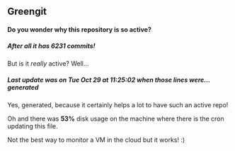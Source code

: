 ## Greengit

#### Do you wonder why this repository is so active?

##### After all it has 6231 commits!

But is it *really* active? Well...

##### Last update was on Tue Oct 29 at 11:25:02 when those lines were... generated

Yes, generated, because it certainly helps a lot to have such an active repo!

Oh and there was **53%** disk usage on the machine
where there is the cron updating this file.

Not the best way to monitor a VM in the cloud but it works! :)
